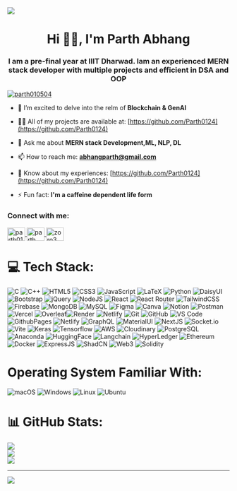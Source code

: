 <!DOCTYPE html>
<html lang="en">
<head>
<meta charset="UTF-8">
<meta name="viewport" content="width=device-width, initial-scale=1.0">
</head>
<body>

<img src="https://res.cloudinary.com/dl1pxnjmu/image/upload/w_1000,ar_1:1,c_fill,g_auto,e_art:hokusai/v1736976317/DALL_E_2025-01-16_02.52.21_-_A_cozy_and_dark-themed_night_aesthetic_workspace_setup_featuring_a_modern_monitor_a_MacBook_an_iPad_an_iPhone_a_sleek_mechanical_keyboard_a_wirel_mrqnjh.webp"/>

<h1 align="center">Hi 🙏🏻, I'm Parth Abhang</h1>

<h3 align="center">I am a pre-final year at IIIT Dharwad. Iam an experienced MERN stack developer with multiple projects and efficient in DSA and OOP</h3>

<p align="left"> <a href="https://twitter.com/parth010504" target="blank"><img src="https://img.shields.io/twitter/follow/parth010504?logo=twitter&style=for-the-badge" alt="parth010504" /></a> </p>

- 🌱 I’m excited to delve into the relm of  **Blockchain & GenAI**

- 👨‍💻 All of my projects are available at: [https://github.com/Parth0124](https://github.com/Parth0124)

- 💬 Ask me about **MERN stack Development,ML, NLP, DL**

- 📫 How to reach me: **abhangparth@gmail.com**

- 📄 Know about my experiences: [https://github.com/Parth0124](https://github.com/Parth0124)

- ⚡ Fun fact: **I'm a caffeine dependent life form**

<h3 align="left">Connect with me:</h3>
<p align="left">
    <a href="https://twitter.com/parth010504" target="blank">
        <img align="center" src="https://raw.githubusercontent.com/rahuldkjain/github-profile-readme-generator/master/src/images/icons/Social/twitter.svg" alt="parth010504" height="30" width="40" />
    </a>
    <a href="https://linkedin.com/in/parth abhang" target="blank">
        <img align="center" src="https://raw.githubusercontent.com/rahuldkjain/github-profile-readme-generator/master/src/images/icons/Social/linked-in-alt.svg" alt="parth abhang" height="30" width="40" />
    </a>
    <a href="https://www.leetcode.com/zoro3" target="blank">
        <img align="center" src="https://raw.githubusercontent.com/rahuldkjain/github-profile-readme-generator/master/src/images/icons/Social/leet-code.svg" alt="zoro3" height="30" width="40" />
    </a>
</p>


# 💻 Tech Stack:
![C](https://img.shields.io/badge/c-%2300599C.svg?style=for-the-badge&logo=c&logoColor=white) ![C++](https://img.shields.io/badge/c++-%2300599C.svg?style=for-the-badge&logo=c%2B%2B&logoColor=white) ![HTML5](https://img.shields.io/badge/html5-%23E34F26.svg?style=for-the-badge&logo=html5&logoColor=white) ![CSS3](https://img.shields.io/badge/css3-%231572B6.svg?style=for-the-badge&logo=css3&logoColor=white) ![JavaScript](https://img.shields.io/badge/javascript-%23323330.svg?style=for-the-badge&logo=javascript&logoColor=%23F7DF1E) ![LaTeX](https://img.shields.io/badge/latex-%23008080.svg?style=for-the-badge&logo=latex&logoColor=white) ![Python](https://img.shields.io/badge/python-3670A0?style=for-the-badge&logo=python&logoColor=ffdd54) ![DaisyUI](https://img.shields.io/badge/daisyui-5A0EF8?style=for-the-badge&logo=daisyui&logoColor=white) ![Bootstrap](https://img.shields.io/badge/bootstrap-%238511FA.svg?style=for-the-badge&logo=bootstrap&logoColor=white) ![jQuery](https://img.shields.io/badge/jquery-%230769AD.svg?style=for-the-badge&logo=jquery&logoColor=white) ![NodeJS](https://img.shields.io/badge/node.js-6DA55F?style=for-the-badge&logo=node.js&logoColor=white) ![React](https://img.shields.io/badge/react-%2320232a.svg?style=for-the-badge&logo=react&logoColor=%2361DAFB)  ![React Router](https://img.shields.io/badge/React_Router-CA4245?style=for-the-badge&logo=react-router&logoColor=white) ![TailwindCSS](https://img.shields.io/badge/tailwindcss-%2338B2AC.svg?style=for-the-badge&logo=tailwind-css&logoColor=white) ![Firebase](https://img.shields.io/badge/Firebase-039BE5?style=for-the-badge&logo=Firebase&logoColor=white) ![MongoDB](https://img.shields.io/badge/MongoDB-%234ea94b.svg?style=for-the-badge&logo=mongodb&logoColor=white) ![MySQL](https://img.shields.io/badge/mysql-%2300000f.svg?style=for-the-badge&logo=mysql&logoColor=white) ![Figma](https://img.shields.io/badge/figma-%23F24E1E.svg?style=for-the-badge&logo=figma&logoColor=white) ![Canva](https://img.shields.io/badge/Canva-%2300C4CC.svg?style=for-the-badge&logo=Canva&logoColor=white) ![Notion](https://img.shields.io/badge/Notion-%23000000.svg?style=for-the-badge&logo=notion&logoColor=white) ![Postman](https://img.shields.io/badge/Postman-FF6C37?style=for-the-badge&logo=postman&logoColor=white) ![Vercel](https://img.shields.io/badge/vercel-%23000000.svg?style=for-the-badge&logo=vercel&logoColor=white) ![Overleaf](https://img.shields.io/badge/Overleaf-47A141?style=for-the-badge&logo=Overleaf&logoColor=white)![Render](https://img.shields.io/badge/Render-46E3B7?style=for-the-badge&logo=render&logoColor=white) ![Netlify](https://img.shields.io/badge/netlify-%23000000.svg?style=for-the-badge&logo=netlify&logoColor=#00C7B7) ![Git](https://img.shields.io/badge/Git-%23F05032.svg?style=for-the-badge&logo=git&logoColor=white)  ![GitHub](https://img.shields.io/badge/GitHub-%23121011.svg?style=for-the-badge&logo=github&logoColor=white) ![VS Code](https://img.shields.io/badge/Visual_Studio_Code-0078D4?style=for-the-badge&logo=visual%20studio%20code&logoColor=white) ![GithubPages](https://img.shields.io/badge/github%20pages-121013?style=for-the-badge&logo=github&logoColor=white) ![Netlify](https://img.shields.io/badge/Render-46E3B7?style=for-the-badge&logo=render&logoColor=white) ![GraphQL](https://img.shields.io/badge/GraphQl-E10098?style=for-the-badge&logo=graphql&logoColor=white) ![MaterialUI](https://img.shields.io/badge/Material%20UI-007FFF?style=for-the-badge&logo=mui&logoColor=white) ![NextJS](https://img.shields.io/badge/next%20js-000000?style=for-the-badge&logo=nextdotjs&logoColor=white) ![Socket.io](https://img.shields.io/badge/Socket.io-010101?&style=for-the-badge&logo=Socket.io&logoColor=white) ![Vite](https://img.shields.io/badge/Vite-B73BFE?style=for-the-badge&logo=vite&logoColor=FFD62E) ![Keras](https://img.shields.io/badge/Keras-FF0000?style=for-the-badge&logo=keras&logoColor=white) ![Tensorflow](https://img.shields.io/badge/TensorFlow-FF6F00?style=for-the-badge&logo=tensorflow&logoColor=white) ![AWS](https://img.shields.io/badge/Amazon_AWS-FF9900?style=for-the-badge&logo=amazonaws&logoColor=white) ![Cloudinary](https://img.shields.io/badge/Cloudinary-3448C5?style=for-the-badge&logo=Cloudinary&logoColor=white) ![PostgreSQL](https://img.shields.io/badge/PostgreSQL-316192?style=for-the-badge&logo=postgresql&logoColor=white) ![Anaconda](https://img.shields.io/badge/conda-342B029.svg?&style=for-the-badge&logo=anaconda&logoColor=white) ![HuggingFace](https://img.shields.io/badge/-HuggingFace-FDEE21?style=for-the-badge&logo=HuggingFace&logoColor=black) ![Langchain](https://img.shields.io/badge/langchain-1C3C3C?style=for-the-badge&logo=langchain&logoColor=white) ![HyperLedger](https://img.shields.io/badge/hyperledger-2F3134?style=for-the-badge&logo=hyperledger&logoColor=white) ![Ethereum](https://img.shields.io/badge/Ethereum-3C3C3D?style=for-the-badge&logo=Ethereum&logoColor=white) ![Docker](https://img.shields.io/badge/Docker-2CA5E0?style=for-the-badge&logo=docker&logoColor=white) ![ExpressJS](https://img.shields.io/badge/Express%20js-000000?style=for-the-badge&logo=express&logoColor=white) ![ShadCN](https://img.shields.io/badge/shadcn%2Fui-000000?style=for-the-badge&logo=shadcnui&logoColor=white) ![Web3](https://img.shields.io/badge/web3%20js-F16822?style=for-the-badge&logo=web3.js&logoColor=white) ![Solidity](https://img.shields.io/badge/Solidity-e6e6e6?style=for-the-badge&logo=solidity&logoColor=black) 

# Operating System Familiar With:
![macOS](https://img.shields.io/badge/mac%20os-000000?style=for-the-badge&logo=apple&logoColor=white) ![Windows](https://img.shields.io/badge/Windows-0078D6?style=for-the-badge&logo=windows&logoColor=white) ![Linux](https://img.shields.io/badge/Linux-%23FCC624.svg?style=for-the-badge&logo=linux&logoColor=black&labelColor=yellow) ![Ubuntu](https://img.shields.io/badge/Ubuntu-E95420?style=for-the-badge&logo=ubuntu&logoColor=white)

# 📊 GitHub Stats:
![](https://github-readme-stats.vercel.app/api?username=Parth0124&theme=tokyonight&hide_border=false&include_all_commits=false&count_private=false)<br/>
![](https://github-readme-streak-stats.herokuapp.com/?user=Parth0124&theme=tokyonight&hide_border=false)<br/>
![](https://github-readme-stats.vercel.app/api/top-langs/?username=Parth0124&theme=tokyonight&hide_border=false&include_all_commits=false&count_private=false&layout=compact)

---
[![](https://visitcount.itsvg.in/api?id=Parth0124&icon=0&color=0)](https://visitcount.itsvg.in)

